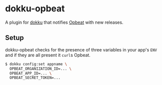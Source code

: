 # dokku-opbeat

A plugin for [dokku](https://github.com/progrium/dokku) that notifies [Opbeat](http://opbeat.com) with new releases.

## Setup

dokku-opbeat checks for the presence of three variables in your app's `ENV` and if they are all present it `curl`s Opbeat.

````sh
$ dokku config:set appname \
  OPBEAT_ORGANIZATION_ID=... \
  OPBEAT_APP_ID=... \
  OPBEAT_SECRET_TOKEN=...
````

